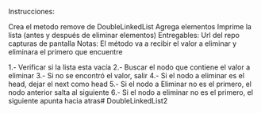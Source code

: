 Instrucciones:

Crea el metodo remove de DoubleLinkedList
Agrega elementos
Imprime la lista (antes y después de eliminar elementos)
Entregables:
Url del repo
capturas de pantalla
Notas:
El método va a recibir el valor a eliminar y eliminara el primero que encuentre

1.- Verificar si la lista esta vacía
2.- Buscar el nodo que contiene el valor a eliminar
3.- Si no se encontró el valor, salir
4.- Si el nodo a eliminar es el head, dejar el next como head
5.- Si el nodo a Eliminar no es el primero, el nodo anterior salta al siguiente
6.- Si el nodo a eliminar no es el primero, el siguiente apunta hacia atras# DoubleLinkedList2
